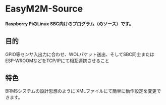# EasyM2M-Source

#### Raspberry PiのLinux SBC向けのプログラム（のソース）です。

## 目的
GPIO等センサ入出力に合わせ、WOLパケット送出、そしてSBC同士またはESP-WROOMなどをTCP/IPにて相互連携させること

## 特色
BRMSシステムの設計思想のように
XMLファイルにて簡単に動作設定を変更できます。


